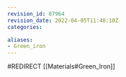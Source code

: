 ```yaml
---
revision_id: 87964
revision_date: 2022-04-05T11:48:10Z
categories:

aliases:
- Green_iron
---
```


#REDIRECT [[Materials#Green_Iron]]